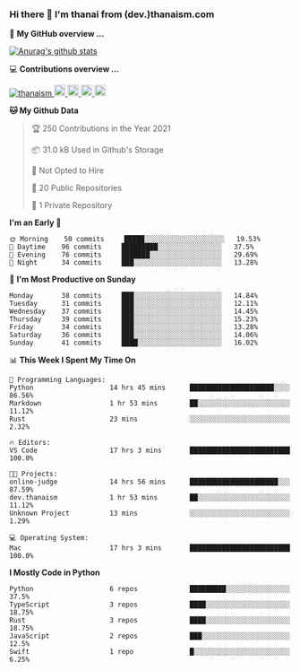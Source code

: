 ### Hi there 👋 I'm thanai from (dev.)thanaism.com

<!-- バッジ関連 -->
<!--
メイン：https://shields.io/category/social
GitHub view：https://github.com/antonkomarev/github-profile-views-counter
Qiita contributions：https://qiita.com/mikkame/items/f2c60d9caf8a8e38ec50
 -->

🍎 **My GitHub overview ...**

<!-- GitHubトロフィー -->
<!--
https://github.com/ryo-ma/github-profile-trophy
 -->

<!-- [![trophy](https://github-profile-trophy.vercel.app/?username=thanaism)](https://github.com/thanaism/thanaism) -->

<!-- GitHubステータス -->
<!--
https://github.com/anuraghazra/github-readme-stats
 -->

[![Anurag's github stats](https://github-readme-stats.vercel.app/api?username=thanaism&count_private=true&show_icons=true)](https://github.com/thanaism/thanaism)

<!-- [![ReadMe Card](https://github-readme-stats.vercel.app/api/pin/?username=thanaism&repo=thanaism)](https://github.com/thanaism/thanaism) -->

<!-- Skill icons -->
<!--
https://rahuldkjain.github.io/gh-profile-readme-generator/
 -->

💻 **Contributions overview ...**

<p align="left">

  <a href="https://github.com/thanaism/thanaism/">
    <img src="https://komarev.com/ghpvc/?username=thanaism" alt="thanaism" />
  </a>
  <a href="http://twitter.com/okinawa__noodle">
    <img height="20" src="https://img.shields.io/twitter/follow/okinawa__noodle?label=Twitter&logo=twitter&style=flat" />
  </a>
  <a href="https://github.com/thanaism">
    <img height="20" src="https://img.shields.io/github/followers/thanaism?label=follow&logo=github&style=flat" />
  </a>
  <!-- <a href="https://www.reddit.com/user/thanaism">
    <img height="20" src="https://img.shields.io/reddit/user-karma/combined/thanaism?label=Reddit&logo=reddit&style=flat" />
  </a>
  <a href="https://stackoverflow.com/users/5720201/thanaism">
    <img height="20" src="https://img.shields.io/stackexchange/stackoverflow/r/5720201?label=StackOverflow&logo=stack-overflow&style=flat" /> -->
  </a>
  <a href="http://qiita.com/thanai">
    <img height="20" src="https://qiita-badge.apiapi.app/s/thanai/posts.svg" />
  </a>
  <//qiita.com/thanai">
    <img height="20" src="https://qiita-badge.apiapi.app/s/thanai/contributions.svg" />
  </a>
</p>

<!--START_SECTION:waka-->
**🐱 My Github Data** 

> 🏆 250 Contributions in the Year 2021
 > 
> 📦 31.0 kB Used in Github's Storage 
 > 
> 🚫 Not Opted to Hire
 > 
> 📜 20 Public Repositories 
 > 
> 🔑 1 Private Repository 
 > 
**I'm an Early 🐤** 

```text
🌞 Morning    50 commits     █████░░░░░░░░░░░░░░░░░░░░   19.53% 
🌆 Daytime    96 commits     █████████░░░░░░░░░░░░░░░░   37.5% 
🌃 Evening    76 commits     ███████░░░░░░░░░░░░░░░░░░   29.69% 
🌙 Night      34 commits     ███░░░░░░░░░░░░░░░░░░░░░░   13.28%

```
📅 **I'm Most Productive on Sunday** 

```text
Monday       38 commits     ███░░░░░░░░░░░░░░░░░░░░░░   14.84% 
Tuesday      31 commits     ███░░░░░░░░░░░░░░░░░░░░░░   12.11% 
Wednesday    37 commits     ███░░░░░░░░░░░░░░░░░░░░░░   14.45% 
Thursday     39 commits     ███░░░░░░░░░░░░░░░░░░░░░░   15.23% 
Friday       34 commits     ███░░░░░░░░░░░░░░░░░░░░░░   13.28% 
Saturday     36 commits     ███░░░░░░░░░░░░░░░░░░░░░░   14.06% 
Sunday       41 commits     ████░░░░░░░░░░░░░░░░░░░░░   16.02%

```


📊 **This Week I Spent My Time On** 

```text
💬 Programming Languages: 
Python                   14 hrs 45 mins      █████████████████████░░░░   86.56% 
Markdown                 1 hr 53 mins        ██░░░░░░░░░░░░░░░░░░░░░░░   11.12% 
Rust                     23 mins             ░░░░░░░░░░░░░░░░░░░░░░░░░   2.32%

🔥 Editors: 
VS Code                  17 hrs 3 mins       █████████████████████████   100.0%

🐱‍💻 Projects: 
online-judge             14 hrs 56 mins      ██████████████████████░░░   87.59% 
dev.thanaism             1 hr 53 mins        ██░░░░░░░░░░░░░░░░░░░░░░░   11.12% 
Unknown Project          13 mins             ░░░░░░░░░░░░░░░░░░░░░░░░░   1.29%

💻 Operating System: 
Mac                      17 hrs 3 mins       █████████████████████████   100.0%

```

**I Mostly Code in Python** 

```text
Python                   6 repos             █████████░░░░░░░░░░░░░░░░   37.5% 
TypeScript               3 repos             ████░░░░░░░░░░░░░░░░░░░░░   18.75% 
Rust                     3 repos             ████░░░░░░░░░░░░░░░░░░░░░   18.75% 
JavaScript               2 repos             ███░░░░░░░░░░░░░░░░░░░░░░   12.5% 
Swift                    1 repo              █░░░░░░░░░░░░░░░░░░░░░░░░   6.25%

```



<!--END_SECTION:waka-->

